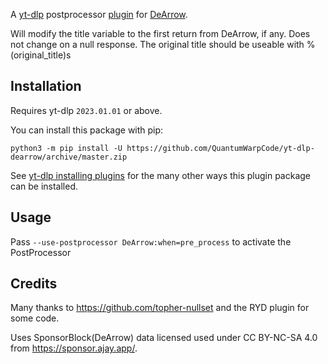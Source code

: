 A [yt-dlp](https://github.com/yt-dlp/yt-dlp) postprocessor [plugin](https://github.com/yt-dlp/yt-dlp#plugins) for [DeArrow](https://dearrow.ajay.app/).

Will modify the title variable to the first return from DeArrow, if any. Does not change on a null response. The original title should be useable with %(original_title)s

## Installation

Requires yt-dlp `2023.01.01` or above.

You can install this package with pip:
```
python3 -m pip install -U https://github.com/QuantumWarpCode/yt-dlp-dearrow/archive/master.zip
```

See [yt-dlp installing plugins](https://github.com/yt-dlp/yt-dlp#installing-plugins) for the many other ways this plugin package can be installed.

## Usage

Pass `--use-postprocessor DeArrow:when=pre_process` to activate the PostProcessor

## Credits

Many thanks to https://github.com/topher-nullset and the RYD plugin for some code.

Uses SponsorBlock(DeArrow) data licensed used under CC BY-NC-SA 4.0 from https://sponsor.ajay.app/.
